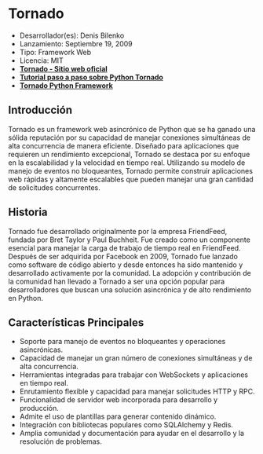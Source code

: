 # Tornado

- Desarrollador(es): Denis Bilenko
- Lanzamiento: Septiembre 19, 2009
- Tipo: Framework Web
- Licencia: MIT
- **[Tornado - Sitio web oficial](https://www.tornadoweb.org/)**
- **[Tutorial paso a paso sobre Python Tornado](https://phrase.com/blog/posts/tornado-web-framework-i18n/)**
- **[Tornado Python Framework](https://www.youtube.com/watch?v=-gJ21qzpieA)**

## Introducción

Tornado es un framework web asincrónico de Python que se ha ganado una sólida reputación por su capacidad de manejar conexiones simultáneas de alta concurrencia de manera eficiente. Diseñado para aplicaciones que requieren un rendimiento excepcional, Tornado se destaca por su enfoque en la escalabilidad y la velocidad en tiempo real. Utilizando su modelo de manejo de eventos no bloqueantes, Tornado permite construir aplicaciones web rápidas y altamente escalables que pueden manejar una gran cantidad de solicitudes concurrentes.

## Historia

Tornado fue desarrollado originalmente por la empresa FriendFeed, fundada por Bret Taylor y Paul Buchheit. Fue creado como un componente esencial para manejar la carga de trabajo de tiempo real en FriendFeed. Después de ser adquirida por Facebook en 2009, Tornado fue lanzado como software de código abierto y desde entonces ha sido mantenido y desarrollado activamente por la comunidad. La adopción y contribución de la comunidad han llevado a Tornado a ser una opción popular para desarrolladores que buscan una solución asincrónica y de alto rendimiento en Python.

## Características Principales

- Soporte para manejo de eventos no bloqueantes y operaciones asincrónicas.
- Capacidad de manejar un gran número de conexiones simultáneas y de alta concurrencia.
- Herramientas integradas para trabajar con WebSockets y aplicaciones en tiempo real.
- Enrutamiento flexible y capacidad para manejar solicitudes HTTP y RPC.
- Funcionalidad de servidor web incorporada para desarrollo y producción.
- Admite el uso de plantillas para generar contenido dinámico.
- Integración con bibliotecas populares como SQLAlchemy y Redis.
- Amplia comunidad y documentación para ayudar en el desarrollo y la resolución de problemas.
